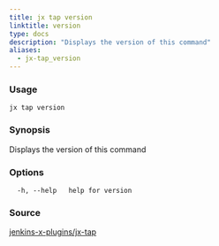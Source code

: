 ```yaml
---
title: jx tap version
linktitle: version
type: docs
description: "Displays the version of this command"
aliases:
  - jx-tap_version
---
```


### Usage

```
jx tap version
```

### Synopsis

Displays the version of this command

### Options

```
  -h, --help   help for version
```



### Source

[jenkins-x-plugins/jx-tap](https://github.com/jenkins-x-plugins/jx-tap)
